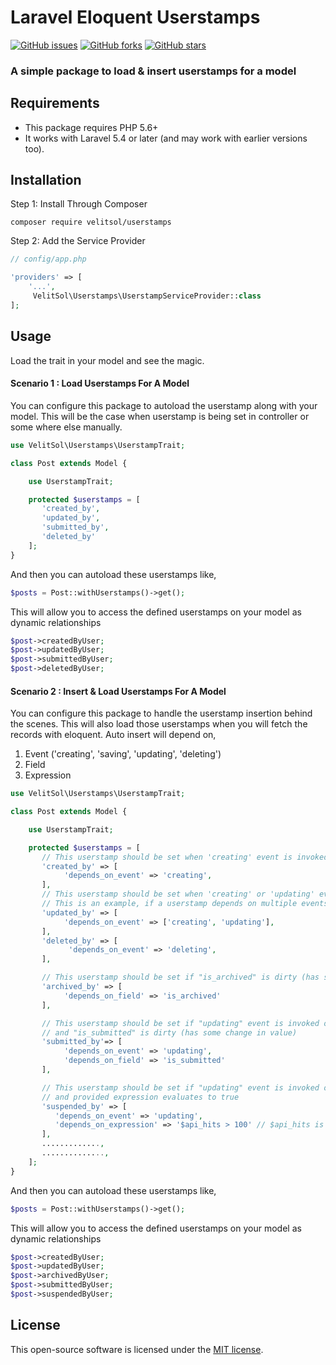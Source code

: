 # Laravel Eloquent Userstamps

[![GitHub issues](https://img.shields.io/github/issues/hmshafeeq/userstamps.svg)](https://github.com/hmshafeeq/userstamps/issues)
[![GitHub forks](https://img.shields.io/github/forks/hmshafeeq/userstamps.svg)](https://github.com/hmshafeeq/userstamps/network)
[![GitHub stars](https://img.shields.io/github/stars/hmshafeeq/userstamps.svg)](https://github.com/hmshafeeq/userstamps/stargazers)

### A simple package to load & insert userstamps for a model

## Requirements

* This package requires PHP 5.6+
* It works with Laravel 5.4 or later (and may work with earlier versions too).

## Installation
Step 1: Install Through Composer

````
composer require velitsol/userstamps
````
Step 2: Add the Service Provider

```php
// config/app.php

'providers' => [
    '...',
     VelitSol\Userstamps\UserstampServiceProvider::class
];
```

## Usage

Load the trait in your model and see the magic.

#### Scenario 1 : Load Userstamps For A Model
You can configure this package to autoload the userstamp along with your model. This will be the case when userstamp is being set in controller or some where else manually.
```php
use VelitSol\Userstamps\UserstampTrait;

class Post extends Model {

    use UserstampTrait;

    protected $userstamps = [
       'created_by',
       'updated_by',
       'submitted_by',
       'deleted_by'
    ];
}
```
And then you can autoload these userstamps like,
```php
$posts = Post::withUserstamps()->get();
```
This will allow you to access the defined userstamps on your model as dynamic relationships
```php
$post->createdByUser;
$post->updatedByUser;
$post->submittedByUser;
$post->deletedByUser;
```

#### Scenario 2 : Insert & Load Userstamps For A Model
You can configure this package to handle the userstamp insertion behind the scenes. This will also load those userstamps when you will fetch the records with eloquent.
Auto insert will depend on,
1. Event ('creating', 'saving', 'updating', 'deleting')
2. Field
3. Expression
```php
use VelitSol\Userstamps\UserstampTrait;

class Post extends Model {

    use UserstampTrait;

    protected $userstamps = [
       // This userstamp should be set when 'creating' event is invoked.
       'created_by' => [
            'depends_on_event' => 'creating',
       ],
       // This userstamp should be set when 'creating' or 'updating' event is invoked.
       // This is an example, if a userstamp depends on multiple events
       'updated_by' => [
            'depends_on_event' => ['creating', 'updating'],
       ],
       'deleted_by' => [
             'depends_on_event' => 'deleting',
       ],

       // This userstamp should be set if "is_archived" is dirty (has some change in value)
       'archived_by' => [
            'depends_on_field' => 'is_archived'
       ],

       // This userstamp should be set if "updating" event is invoked on this model,
       // and "is_submitted" is dirty (has some change in value)
       'submitted_by'=> [
            'depends_on_event' => 'updating',
            'depends_on_field' => 'is_submitted'
       ],

       // This userstamp should be set if "updating" event is invoked on this model,
       // and provided expression evaluates to true
       'suspended_by' => [
          'depends_on_event' => 'updating',
          'depends_on_expression' => '$api_hits > 100' // $api_hits is a model field i.e $model->api_hits
       ],
       .............,
       ..............,
    ];
}
```
And then you can autoload these userstamps like,
```php
$posts = Post::withUserstamps()->get();
```
This will allow you to access the defined userstamps on your model as dynamic relationships
```php
$post->createdByUser;
$post->updatedByUser;
$post->archivedByUser;
$post->submittedByUser;
$post->suspendedByUser;
```

## License

This open-source software is licensed under the [MIT license](https://opensource.org/licenses/MIT).